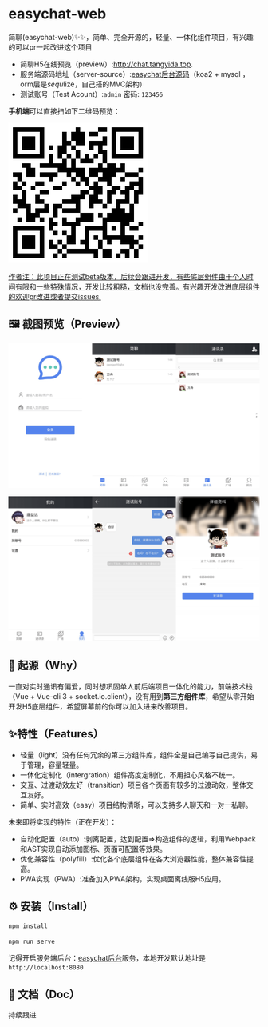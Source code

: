 # easychat-web
简聊(easychat-web)✨✨，简单、完全开源的，轻量、一体化组件项目，有兴趣的可以pr一起改进这个项目

+ 简聊H5在线预览（preview）:http://chat.tangyida.top.
+ 服务端源码地址（server-source）:[easychat后台源码](https://github.com/xdnloveme/easychat)（koa2 + mysql ，orm层是*sequ*lize，自己搭的MVC架构）
+ 测试账号（Test Acount）:`admin` 密码: `123456`

**手机端**可以直接扫如下二维码预览：

![scan](https://github.com/xdnloveme/MarkdownPictureStore/blob/master/1576056911.png?raw=true)

<u>作者注：此项目正在测试beta版本，后续会跟进开发，有些底层组件由于个人时间有限和一些特殊情况，开发比较粗糙，文档也没完善。有兴趣开发改进底层组件的欢迎pr改进或者提交issues.</u>



## 🖼 截图预览（Preview）

![preview-index](https://github.com/xdnloveme/MarkdownPictureStore/blob/master/15760542963337.png?raw=true)

![preiview-image](https://github.com/xdnloveme/MarkdownPictureStore/blob/master/15760544133912.png?raw=true)



## 🦋 起源（Why）

一直对实时通讯有偏爱，同时想巩固单人前后端项目一体化的能力，前端技术栈（Vue + Vue-cli 3 + socket.io.client），没有用到**第三方组件库**，希望从零开始开发H5底层组件，希望屏幕前的你可以加入进来改善项目。



## ✨特性（Features）

+ 轻量（light）没有任何冗余的第三方组件库，组件全是自己编写自己提供，易于管理，容量轻量。
+ 一体化定制化（intergration）组件高度定制化，不用担心风格不统一。
+ 交互、过渡动效友好（transition）项目各个页面有较多的过渡动效，整体交互友好。
+ 简单、实时高效（easy）项目结构清晰，可以支持多人聊天和一对一私聊。

未来即将实现的特性（正在开发）：

+ 自动化配置（auto）:剥离配置，达到配置=>构造组件的逻辑，利用Webpack和AST实现自动添加图标、页面可配置等效果。
+ 优化兼容性（polyfill）:优化各个底层组件在各大浏览器性能，整体兼容性提高。
+ PWA实现（PWA）:准备加入PWA架构，实现桌面离线版H5应用。



## ⚙ 安装（Install）

```javascript
npm install
```

```javascript
npm run serve
```

记得开启服务端后台：[easychat后台](https://github.com/xdnloveme/easychat)服务，本地开发默认地址是`http://localhost:8080`



## 📖 文档（Doc）

持续跟进
